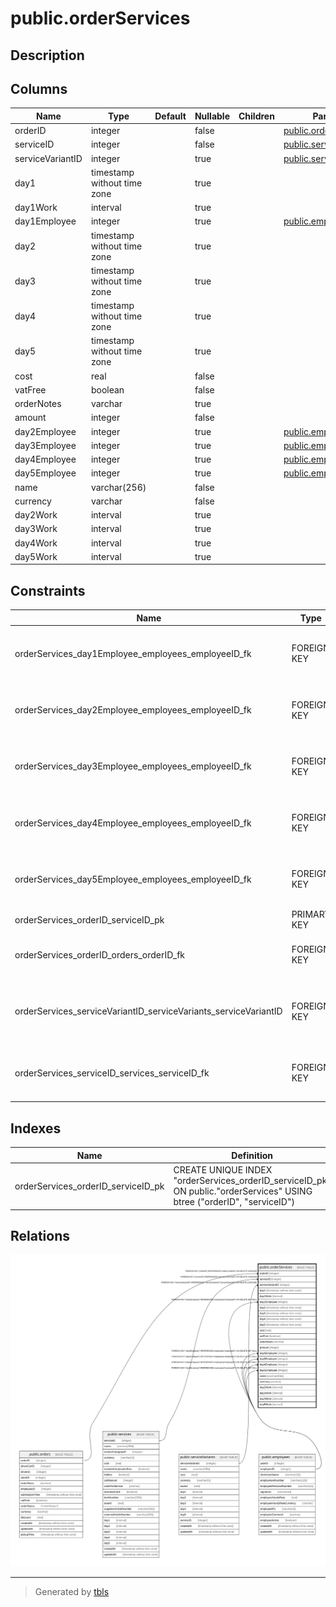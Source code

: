 # public.orderServices

## Description

## Columns

| Name | Type | Default | Nullable | Children | Parents | Comment |
| ---- | ---- | ------- | -------- | -------- | ------- | ------- |
| orderID | integer |  | false |  | [public.orders](public.orders.md) |  |
| serviceID | integer |  | false |  | [public.services](public.services.md) |  |
| serviceVariantID | integer |  | true |  | [public.serviceVariants](public.serviceVariants.md) |  |
| day1 | timestamp without time zone |  | true |  |  |  |
| day1Work | interval |  | true |  |  |  |
| day1Employee | integer |  | true |  | [public.employees](public.employees.md) |  |
| day2 | timestamp without time zone |  | true |  |  |  |
| day3 | timestamp without time zone |  | true |  |  |  |
| day4 | timestamp without time zone |  | true |  |  |  |
| day5 | timestamp without time zone |  | true |  |  |  |
| cost | real |  | false |  |  |  |
| vatFree | boolean |  | false |  |  |  |
| orderNotes | varchar |  | true |  |  |  |
| amount | integer |  | false |  |  |  |
| day2Employee | integer |  | true |  | [public.employees](public.employees.md) |  |
| day3Employee | integer |  | true |  | [public.employees](public.employees.md) |  |
| day4Employee | integer |  | true |  | [public.employees](public.employees.md) |  |
| day5Employee | integer |  | true |  | [public.employees](public.employees.md) |  |
| name | varchar(256) |  | false |  |  |  |
| currency | varchar |  | false |  |  |  |
| day2Work | interval |  | true |  |  |  |
| day3Work | interval |  | true |  |  |  |
| day4Work | interval |  | true |  |  |  |
| day5Work | interval |  | true |  |  |  |

## Constraints

| Name | Type | Definition |
| ---- | ---- | ---------- |
| orderServices_day1Employee_employees_employeeID_fk | FOREIGN KEY | FOREIGN KEY ("day1Employee") REFERENCES employees("employeeID") ON DELETE SET NULL |
| orderServices_day2Employee_employees_employeeID_fk | FOREIGN KEY | FOREIGN KEY ("day2Employee") REFERENCES employees("employeeID") ON DELETE SET NULL |
| orderServices_day3Employee_employees_employeeID_fk | FOREIGN KEY | FOREIGN KEY ("day3Employee") REFERENCES employees("employeeID") ON DELETE SET NULL |
| orderServices_day4Employee_employees_employeeID_fk | FOREIGN KEY | FOREIGN KEY ("day4Employee") REFERENCES employees("employeeID") ON DELETE SET NULL |
| orderServices_day5Employee_employees_employeeID_fk | FOREIGN KEY | FOREIGN KEY ("day5Employee") REFERENCES employees("employeeID") ON DELETE SET NULL |
| orderServices_orderID_serviceID_pk | PRIMARY KEY | PRIMARY KEY ("orderID", "serviceID") |
| orderServices_orderID_orders_orderID_fk | FOREIGN KEY | FOREIGN KEY ("orderID") REFERENCES orders("orderID") ON DELETE CASCADE |
| orderServices_serviceVariantID_serviceVariants_serviceVariantID | FOREIGN KEY | FOREIGN KEY ("serviceVariantID") REFERENCES "serviceVariants"("serviceVariantID") ON DELETE CASCADE |
| orderServices_serviceID_services_serviceID_fk | FOREIGN KEY | FOREIGN KEY ("serviceID") REFERENCES services("serviceID") ON DELETE CASCADE |

## Indexes

| Name | Definition |
| ---- | ---------- |
| orderServices_orderID_serviceID_pk | CREATE UNIQUE INDEX "orderServices_orderID_serviceID_pk" ON public."orderServices" USING btree ("orderID", "serviceID") |

## Relations

![er](public.orderServices.svg)

---

> Generated by [tbls](https://github.com/k1LoW/tbls)

